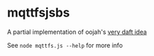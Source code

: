 # mqttfsjsbs

A partial implementation of oojah's [very daft idea](https://bitbucket.org/oojah/mqttfs/overview)

See `node mqttfs.js --help` for more info
